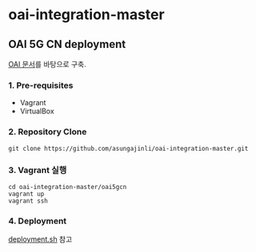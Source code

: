 # oai-integration-master

## OAI 5G CN deployment

[OAI 문서](https://gitlab.eurecom.fr/oai/cn5g/oai-cn5g-fed/-/blob/master/docs/DEPLOY_HOME.md?ref_type=heads)를 바탕으로 구축.

### 1. Pre-requisites

- Vagrant
- VirtualBox

### 2. Repository Clone

```
git clone https://github.com/asungajinli/oai-integration-master.git
```

### 3. Vagrant 실행

```
cd oai-integration-master/oai5gcn
vagrant up
vagrant ssh
```

### 4. Deployment

[deployment.sh](/oai5gcn/deployment.sh) 참고
